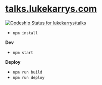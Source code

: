 [talks.lukekarrys.com](https://talks.lukekarrys.com)
=======================

[ ![Codeship Status for lukekarrys/talks](https://codeship.com/projects/20637160-838e-0133-6233-464b28b2a6d9/status?branch=master)](https://codeship.com/projects/121796)

- `npm install`

**Dev**
- `npm start`

**Deploy**
- `npm run build`
- `npm run deploy`

